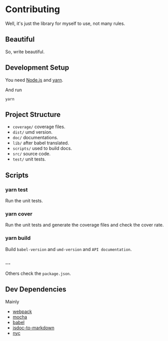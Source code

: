 # Contributing

Well, it's just the library for myself to use, not many rules.

## Beautiful

So, write beautiful.

## Development Setup

You need [Node.js](http://nodejs.org/) and [yarn](https://yarnpkg.com/en/docs/install).

And run

```
yarn
```

## Project Structure

- `coverage/` coverage files.
- `dist/` umd version.
- `doc/` documentations.
- `lib/` after babel translated.
- `scripts/` used to build docs.
- `src/` source code.
- `test/` unit tests.

## Scripts

### yarn test

Run the unit tests.

### yarn cover

Run the unit tests and generate the coverage files and check the cover rate.

### yarn build

Build `babel-version` and `umd-version` and `API documentation`.

### ...

Others check the `package.json`.

## Dev Dependencies

Mainly

- [webpack](https://webpack.js.org)
- [mocha](https://mochajs.org)
- [babel](https://babeljs.io)
- [jsdoc-to-markdown](https://github.com/jsdoc2md/jsdoc-to-markdown)
- [nyc](https://github.com/istanbuljs/nyc)
